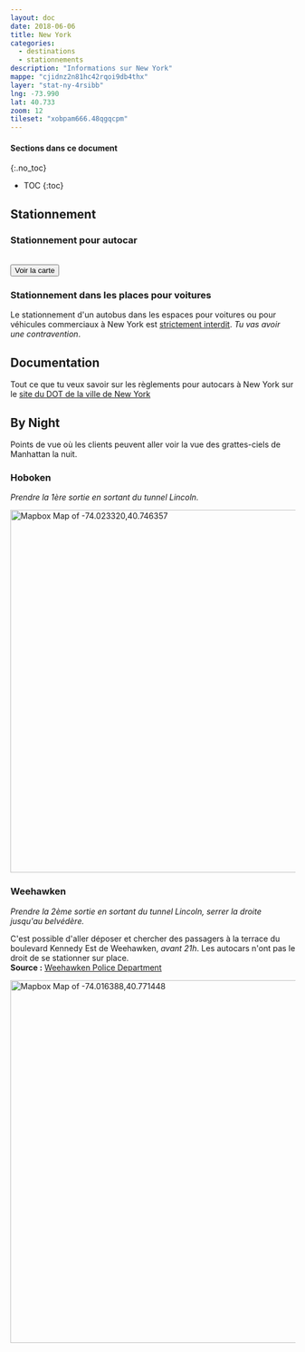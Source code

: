 ```yaml
---
layout: doc
date: 2018-06-06
title: New York
categories:
  - destinations
  - stationnements
description: "Informations sur New York"
mappe: "cjidnz2n81hc42rqoi9db4thx"
layer: "stat-ny-4rsibb"
lng: -73.990
lat: 40.733
zoom: 12
tileset: "xobpam666.48qgqcpm"
---
```

#### Sections dans ce document
{:.no_toc}
* TOC
{:toc}

## Stationnement

### Stationnement pour autocar

<br>
<input class="uk-button uk-button-primary uk-width-1-1" type="button" onclick="location.href='/mappes/mappe-stationnement/index.html?mappe={{ page.mappe }}&layer={{ page.layer }}&lng={{ page.lng }}&lat={{ page.lat }}&zoom={{ page.zoom }}&tileset={{ page.tileset }}'" value="Voir la carte">

<!-- #### Downtown

{% include stationnement/new-york-downtown-stationnement-include.html %}

#### Midtown

{% include stationnement/new-york-midtown-stationnement-include.html %}

#### Uptown

{% include stationnement/new-york-uptown-stationnement-include.html %} -->

### Stationnement dans les places pour voitures

Le stationnement d'un autobus dans les espaces pour voitures ou pour véhicules commerciaux à New York est [strictement interdit](http://www.nyc.gov/html/dot/html/ferrybus/charterbus.shtml#zones). *Tu vas avoir une contravention*.

## Documentation

Tout ce que tu veux savoir sur les règlements pour autocars à New York sur le [site du DOT de la ville de New York](http://www.nyc.gov/html/dot/html/ferrybus/charterbus.shtml#zones)

## By Night

Points de vue où les clients peuvent aller voir la vue des grattes-ciels de Manhattan la nuit.

### Hoboken

*Prendre la 1ère sortie en sortant du tunnel Lincoln.*

<a href='https://maps.google.com/maps?q=40.746357,-74.023320'><img width="640" src="https://api.mapbox.com/v4/mapbox.high-contrast/pin-l-bus+ff2600(-74.023320,40.746357)/-74.023320,40.746357,13/640x320@2x.png?access_token=pk.eyJ1IjoieG9icGFtNjY2IiwiYSI6ImNqZnBiY3E0ZTBmbDUzM3FvMjZta3IxZWYifQ.Y8TVWK0bfi0mRBnz8cMLdw" alt="Mapbox Map of -74.023320,40.746357"></a>

### Weehawken

*Prendre la 2ème sortie en sortant du tunnel Lincoln, serrer la droite jusqu'au belvédère.*

C'est possible d'aller déposer et chercher des passagers à la terrace du boulevard Kennedy Est de Weehawken, *avant 21h*. Les autocars n'ont pas le droit de se stationner sur place.  
**Source :** <a href="tel:201-863-7800">Weehawken Police Department</a>

<a href='https://maps.google.com/maps?q=40.771448,-74.016388'><img width="640" src="https://api.mapbox.com/v4/mapbox.high-contrast/pin-l-bus+ff2600(-74.016388,40.771448)/-74.016388,40.771448,15/640x320@2x.png?access_token=pk.eyJ1IjoieG9icGFtNjY2IiwiYSI6ImNqZnBiY3E0ZTBmbDUzM3FvMjZta3IxZWYifQ.Y8TVWK0bfi0mRBnz8cMLdw" alt="Mapbox Map of -74.016388,40.771448"></a>
